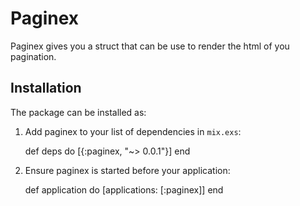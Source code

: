 # Paginex

Paginex gives you a struct that can be use to render the html of you
pagination.

## Installation

The package can be installed as:

  1. Add paginex to your list of dependencies in `mix.exs`:

        def deps do
          [{:paginex, "~> 0.0.1"}]
        end

  2. Ensure paginex is started before your application:

        def application do
          [applications: [:paginex]]
        end

